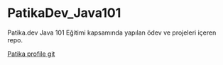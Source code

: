 # PatikaDev_Java101
Patika.dev Java 101 Eğitimi kapsamında yapılan ödev ve projeleri içeren repo.

[Patika profile git](https://app.patika.dev/voidask)

